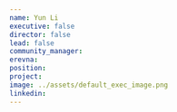 ```yaml
---
name: Yun Li
executive: false
director: false
lead: false
community_manager: 
erevna:  
position:  
project:  
image: ../assets/default_exec_image.png
linkedin: 
---
```


